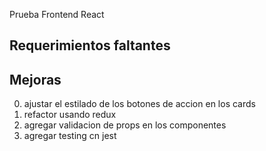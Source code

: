 Prueba Frontend React

## Requerimientos faltantes

## Mejoras 

0) ajustar el estilado de los botones de accion en los cards
1) refactor usando redux
2) agregar validacion de props en los componentes
3) agregar testing cn jest